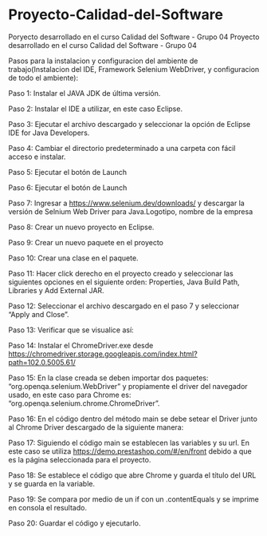 # Proyecto-Calidad-del-Software
Poryecto desarrollado en el curso Calidad del Software - Grupo 04
Proyecto desarrollado en el curso Calidad del Software - Grupo 04

Pasos para la instalacion y configuracion del ambiente de trabajo(Instalacion del IDE, Framework Selenium WebDriver, y configuracion de todo el ambiente):

Paso 1: Instalar el JAVA JDK de última versión.

Paso 2: Instalar el IDE a utilizar, en este caso Eclipse.

Paso 3: Ejecutar el archivo descargado y seleccionar la opción de Eclipse IDE for Java Developers.

Paso 4: Cambiar el directorio predeterminado a una carpeta con fácil acceso e instalar.

Paso 5: Ejecutar el botón de Launch

Paso 6: Ejecutar el botón de Launch

Paso 7: Ingresar a https://www.selenium.dev/downloads/ y descargar la versión de Selnium Web Driver para Java.Logotipo, nombre de la empresa

Paso 8: Crear un nuevo proyecto en Eclipse.

Paso 9: Crear un nuevo paquete en el proyecto

Paso 10: Crear una clase en el paquete.

Paso 11: Hacer click derecho en el proyecto creado y seleccionar las siguientes opciones en el siguiente orden: Properties, Java Build Path, Libraries y Add External JAR.

Paso 12: Seleccionar el archivo descargado en el paso 7 y seleccionar “Apply and Close”.

Paso 13: Verificar que se visualice así:

Paso 14: Instalar el ChromeDriver.exe desde https://chromedriver.storage.googleapis.com/index.html?path=102.0.5005.61/

Paso 15: En la clase creada se deben importar dos paquetes: “org.openqa.selenium.WebDriver” y propiamente el driver del navegador usado, en este caso para Chrome es: “org.openqa.selenium.chrome.ChromeDriver”.

Paso 16: En el código dentro del método main se debe setear el Driver junto al Chrome Driver descargado de la siguiente manera:

Paso 17: Siguiendo el código main se establecen las variables y su url. En este caso se utiliza https://demo.prestashop.com/#/en/front debido a que es la página seleccionada para el proyecto.

Paso 18: Se establece el código que abre Chrome y guarda el título del URL y se guarda en la variable.

Paso 19: Se compara por medio de un if con un .contentEquals y se imprime en consola el resultado.

Paso 20: Guardar el código y ejecutarlo.
